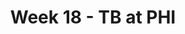 ---
layout: game
title: Week 18 - TB at PHI
season: 2000
game_id: 2000_18_TB_PHI
away_team: TB
home_team: PHI
---